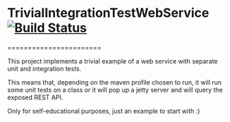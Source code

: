 # TrivialIntegrationTestWebService [![Build Status](https://api.travis-ci.org/jorgeb1980/TrivialIntegrationTestWebService.svg)](https://travis-ci.org/jorgeb1980/TrivialIntegrationTestWebService/builds/latest)
=======================

This project implements a trivial example of a web service with separate unit and integration tests.  

This means that, depending on the maven profile chosen to run, it will run some unit tests on a class
or it will pop up a jetty server and will query the exposed REST API.

Only for self-educational purposes, just an example to start with :)   
